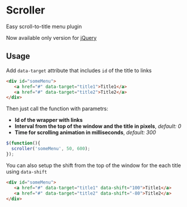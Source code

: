 Scroller
========

Easy scroll-to-title menu plugin

Now available only version for [jQuery](http://jquery.com/)

## Usage
Add `data-target` attribute that includes `id` of the title to links
```html
<div id="someMenu">
   <a href="#" data-target="title1">Title1</a>
   <a href="#" data-target="title2">Title2</a>
</div>
```
Then just call the function with parametrs:<br/>
* **Id of the wrapper with links**<br/>
* **Interval from the top of the window and the title in pixels**, *default: 0*<br/>
* **Time for scrolling animation in milliseconds**, *default: 300*
```javascript
$(function(){
  scroller('someMenu', 50, 600);
});
```

You can also setup the shift from the top of the window for the each title using `data-shift`
```html
<div id="someMenu">
   <a href="#" data-target="title1" data-shift="100">Title1</a>
   <a href="#" data-target="title2" data-shift="-80">Title2</a>
</div>
```
